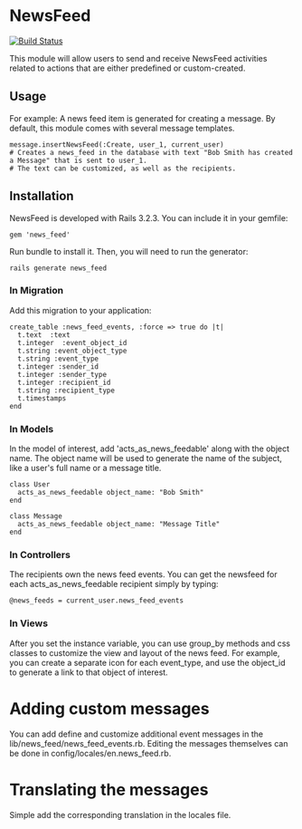 # NewsFeed

[![Build Status](https://secure.travis-ci.org/dleung/NewsFeed.png)](http://travis-ci.org/dleung/NewsFeed)

This module will allow users to send and receive NewsFeed activities related to actions that are either predefined or custom-created.

## Usage
For example:  A news feed item is generated for creating a message.  By default, this module comes with several message templates.
```
message.insertNewsFeed(:Create, user_1, current_user)
# Creates a news_feed in the database with text "Bob Smith has created a Message" that is sent to user_1.  
# The text can be customized, as well as the recipients.
```

## Installation

NewsFeed is developed with Rails 3.2.3.  You can include it in your gemfile:
```
gem 'news_feed'
```

Run bundle to install it.  Then, you will need to run the generator:

```console
rails generate news_feed
```

### In Migration

Add this migration to your application:

```
create_table :news_feed_events, :force => true do |t|
  t.text  :text
  t.integer  :event_object_id
  t.string :event_object_type
  t.string :event_type
  t.integer :sender_id
  t.integer :sender_type
  t.integer :recipient_id
  t.string :recipient_type
  t.timestamps
end
```


### In Models
In the model of interest, add 'acts_as_news_feedable' along with the object name.  The object name will be used to generate the name of the subject, like a user's full name or a message title.

```
class User
  acts_as_news_feedable object_name: "Bob Smith"
end

class Message
  acts_as_news_feedable object_name: "Message Title"
end
```

### In Controllers
The recipients own the news feed events.  You can get the newsfeed for each acts_as_news_feedable recipient simply by typing:  
```
@news_feeds = current_user.news_feed_events
```

### In Views
After you set the instance variable, you can use group_by methods and css classes to customize the view and layout of the news feed.  For example, you can create a separate icon for each event_type, and use the object_id to generate a link to that object of interest.

# Adding custom messages
You can add define and customize additional event messages in the lib/news_feed/news_feed_events.rb.  Editing the messages themselves can be done in config/locales/en.news_feed.rb.  

# Translating the messages
Simple add the corresponding translation in the locales file.